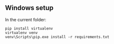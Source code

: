 ## Windows setup

In the current folder:

    pip install virtualenv
    virtualenv venv
    venv\Scripts\pip.exe install -r requirements.txt
